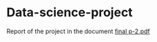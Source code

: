 # Data-science-project
Report of the project in the document
[final p-2.pdf](https://github.com/Rocky779/Data-science-project/files/10717464/final.p-2.pdf)
